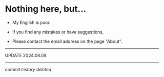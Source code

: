 # Nothing here, but...

* My English is poor.

* If you find any mistakes or have suggestions,

* Please contact the email address on the page "About".

***
UPDATE 2024.08.06
***

*commit history deleted*